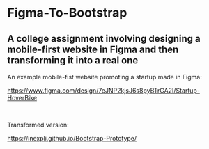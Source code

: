 ﻿# Figma-To-Bootstrap
## A college assignment involving designing a mobile-first website in Figma and then transforming it into a real one

An example mobile-fist website promoting a startup made in Figma: 

https://www.figma.com/design/7eJNP2kjsJ6s8pyBTrGA2I/Startup-HoverBike

<br>

Transformed version: 

https://inexpli.github.io/Bootstrap-Prototype/
